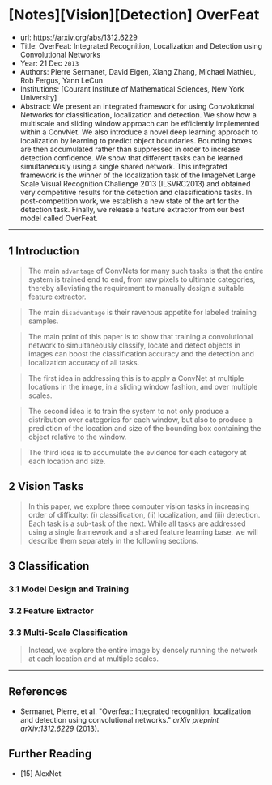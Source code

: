# [Notes][Vision][Detection] OverFeat

* url: https://arxiv.org/abs/1312.6229
* Title: OverFeat: Integrated Recognition, Localization and Detection using Convolutional Networks
* Year: 21 Dec `2013`
* Authors: Pierre Sermanet, David Eigen, Xiang Zhang, Michael Mathieu, Rob Fergus, Yann LeCun
* Institutions: [Courant Institute of Mathematical Sciences, New York University]
* Abstract: We present an integrated framework for using Convolutional Networks for classification, localization and detection. We show how a multiscale and sliding window approach can be efficiently implemented within a ConvNet. We also introduce a novel deep learning approach to localization by learning to predict object boundaries. Bounding boxes are then accumulated rather than suppressed in order to increase detection confidence. We show that different tasks can be learned simultaneously using a single shared network. This integrated framework is the winner of the localization task of the ImageNet Large Scale Visual Recognition Challenge 2013 (ILSVRC2013) and obtained very competitive results for the detection and classifications tasks. In post-competition work, we establish a new state of the art for the detection task. Finally, we release a feature extractor from our best model called OverFeat.

----------------------------------------------------------------------------------------------------

## 1 Introduction

> The main `advantage` of ConvNets for many such tasks is that the entire system is trained end to end, from raw pixels to ultimate categories, thereby alleviating the requirement to manually design a suitable feature extractor.

> The main `disadvantage` is their ravenous appetite for labeled training samples.

> The main point of this paper is to show that training a convolutional network to simultaneously classify, locate and detect objects in images can boost the classification accuracy and the detection and localization accuracy of all tasks.

> The first idea in addressing this is to apply a ConvNet at multiple locations in the image, in a sliding window fashion, and over multiple scales.

> The second idea is to train the system to not only produce a distribution over categories for each window, but also to produce a prediction of the location and size of the bounding box containing the object relative to the window.

> The third idea is to accumulate the evidence for each category at each location and size.

## 2 Vision Tasks

> In this paper, we explore three computer vision tasks in increasing order of difficulty: (i) classification, (ii) localization, and (iii) detection. Each task is a sub-task of the next. While all tasks are addressed using a single framework and a shared feature learning base, we will describe them separately in the following sections.

## 3 Classification

### 3.1 Model Design and Training

### 3.2 Feature Extractor

### 3.3 Multi-Scale Classification

> Instead, we explore the entire image by densely running the network at each location and at multiple scales.

----------------------------------------------------------------------------------------------------

## References

* Sermanet, Pierre, et al. "Overfeat: Integrated recognition, localization and detection using convolutional networks." *arXiv preprint arXiv:1312.6229* (2013).

## Further Reading

* [15] AlexNet
